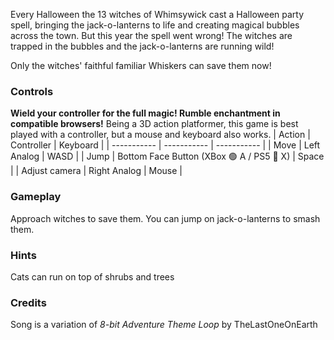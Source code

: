 Every Halloween the 13 witches of Whimsywick cast a Halloween party spell, bringing the jack-o-lanterns to life and creating magical bubbles across the town. But this year the spell went wrong! The witches are trapped in the bubbles and the jack-o-lanterns are running wild!

Only the witches' faithful familiar Whiskers can save them now!
### Controls
**Wield your controller for the full magic! Rumble enchantment in compatible browsers!** Being a 3D action platformer, this game is best played with a controller, but a mouse and keyboard also works.
| Action     | Controller          | Keyboard       |
| -----------  | ----------- | ----------- |
| Move | Left Analog | WASD   |
| Jump | Bottom Face Button (XBox 🟢 A / PS5 🔵 X) | Space   |
| Adjust camera | Right Analog | Mouse  |

### Gameplay
Approach witches to save them. You can jump on jack-o-lanterns to smash them.

### Hints
Cats can run on top of shrubs and trees

### Credits
Song is a variation of *8-bit Adventure Theme Loop* by TheLastOneOnEarth
